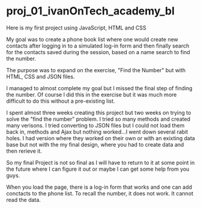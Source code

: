 # proj_01_ivanOnTech_academy_bl
Here is my first project using JavaScript, HTML and CSS

My goal was to create a phone book list where one would create new contacts after logging in to a simulated log-in form and then finally search for the contacts saved during the session, based on a name search to find the number. 

The purpose was to expand on the exercise, "Find the Number" but with HTML, CSS and JSON files.

I managed to almost complete my goal but I missed the final step of finding the number. Of course I did this in the exercise but it was much more difficult to do this without a pre-existing list.

I spent almost three weeks creating this project but two weeks on trying to solve the "find the number" problem. I tried so many methods and created many verisons. I tried converting to JSON files but I could not load them back in, methods and Ajax but nothing worked...I went down several rabit holes.
I had version where they worked on their own or with an exixting data base but not with the my final design, where you had to create data and then rerieve it.

So my final Project is not so final as I will have to return to it at some point in the future where I can figure it out or maybe I can get some help from you guys.

When you load the page, there is a log-in form that works and one can add conctacts to the phone list. To recall the number, it does not work. It cannot read the data. 
